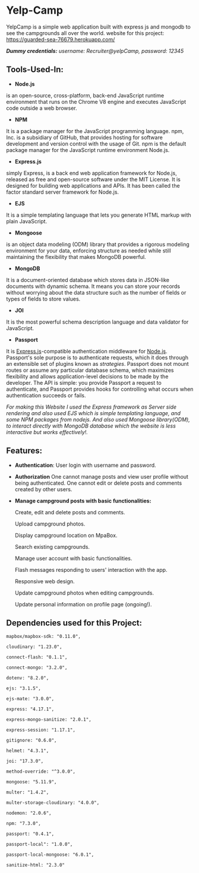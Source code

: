 # Yelp-Camp
YelpCamp is a simple web application built with express js and mongodb to see the campgrounds all over the world.
website for this project: https://guarded-sea-76679.herokuapp.com/

 ****Dummy credentials:***
	username: Recruiter@yelpCamp, 
	password: 12345*


## Tools-Used-In:

 - **Node.js**

 is an open-source, cross-platform, back-end JavaScript runtime environment that runs on the Chrome V8 engine and executes JavaScript code outside a web browser.

 - **NPM**

It is a package manager for the JavaScript programming language. npm, Inc. is a subsidiary of GitHub, that provides hosting for software development and version control with the usage of Git. npm is the default package manager for the JavaScript runtime environment Node.js.

 - **Express.js**

 simply Express, is a back end web application framework for Node.js, released as free and open-source software under the MIT License. It is designed for building web applications and APIs. It has been called the factor standard server framework for Node.js.

 - **EJS**

 It is a simple templating language that lets you generate HTML markup with plain JavaScript.

 - **Mongoose**

 is an object data modeling (ODM) library that provides a rigorous modeling environment for your data, enforcing structure as needed while still maintaining the flexibility that makes MongoDB powerful.

 - **MongoDB**

It is a document-oriented database which stores data in JSON-like documents with dynamic schema. It means you can store your records without worrying about the data structure such as the number of fields or types of fields to store values.

 - **JOI**

 It is the most powerful schema description language and data validator for JavaScript.

 - **Passport**

It  is  [Express.js](http://expressjs.com/)-compatible authentication middleware for  [Node.js](http://nodejs.org/).
Passport's sole purpose is to authenticate requests, which it does through an extensible set of plugins known as  _strategies_. Passport does not mount routes or assume any particular database schema, which maximizes flexibility and allows application-level decisions to be made by the developer. The API is simple: you provide Passport a request to authenticate, and Passport provides hooks for controlling what occurs when authentication succeeds or fails.

*For making this Website I used the Express framework as Server side rendering  and also used EJS which is simple templating language, and some NPM packages from nodejs. And also used Mongoose library(ODM), to interact directly with MongoDB database which the website is less interactive but works effectively!.*

## Features:

 - **Authentication**: 
User login with username and password.

 - **Authorization**
One cannot manage posts and view user profile without being authenticated.
One cannot edit or delete posts and comments created by other users.

- **Manage campground posts with basic functionalities:**

	Create, edit and delete posts and comments.

	Upload campground photos.

	Display campground location on MpaBox.

	Search existing campgrounds.

	Manage user account with basic functionalities.

	Flash messages responding to users' interaction with the app.

	Responsive web design.

	Update campground photos when editing campgrounds.

	Update personal information on profile page (ongoing!).


## Dependencies used for this Project:

	mapbox/mapbox-sdk: "0.11.0",

	cloudinary: "1.23.0",

	connect-flash: "0.1.1",

	connect-mongo: "3.2.0",

	dotenv: "8.2.0",

	ejs: "3.1.5",

	ejs-mate: "3.0.0",

	express: "4.17.1",

	express-mongo-sanitize: "2.0.1",

	express-session: "1.17.1",

	gitignore: "0.6.0",

	helmet: "4.3.1",

	joi: "17.3.0",

	method-override: "^3.0.0",

	mongoose: "5.11.9",

	multer: "1.4.2",

	multer-storage-cloudinary: "4.0.0",

	nodemon: "2.0.6",

	npm: "7.3.0",

	passport: "0.4.1",

	passport-local": "1.0.0",

	passport-local-mongoose: "6.0.1",

	sanitize-html: "2.3.0"

